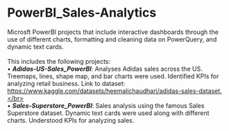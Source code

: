 # PowerBI_Sales-Analytics
Microsft PowerBI projects that include interactive dashboards through the use of different charts, formatting and cleaning data on PowerQuery, and dynamic text cards.</br>
</br> This includes the following projects:</br>
• ***Adidas-US-Sales_PowerBI***: Analyses Adidas sales across the US. Treemaps, lines, shape map, and bar charts were used. Identified KPIs for analyzing retail business. Link to dataset: https://www.kaggle.com/datasets/heemalichaudhari/adidas-sales-dataset.</br></br>
• ***Sales-Superstore_PowerBI***: Sales analysis using the famous Sales Superstore dataset. Dynamic text cards were used along with different charts. Understood KPIs for analyzing sales.</br></br>

